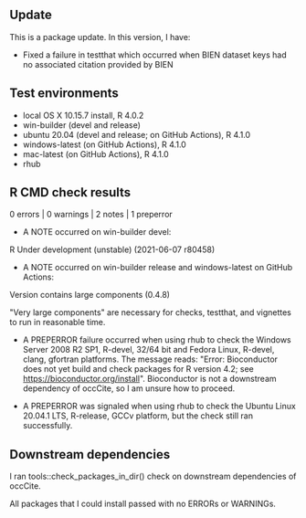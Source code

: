 ## Update
This is a package update. In this version, I have:

* Fixed a failure in testthat which occurred when BIEN dataset keys had no associated citation provided by BIEN

## Test environments
* local OS X 10.15.7 install, R 4.0.2
* win-builder (devel and release)
* ubuntu 20.04 (devel and release; on GitHub Actions), R 4.1.0
* windows-latest (on GitHub Actions), R 4.1.0
* mac-latest (on GitHub Actions), R 4.1.0
* rhub

## R CMD check results
0 errors | 0 warnings | 2 notes | 1 preperror

* A NOTE occurred on win-builder devel:

R Under development (unstable) (2021-06-07 r80458)

* A NOTE occurred on win-builder release and windows-latest on GitHub Actions:
  
Version contains large components (0.4.8)

"Very large components" are necessary for checks, testthat, and vignettes to run in reasonable time.

* A PREPERROR failure occurred when using rhub to check the Windows Server 2008 R2 SP1, R-devel, 32/64 bit and Fedora Linux, R-devel, clang, gfortran platforms. The message reads: "Error: Bioconductor does not yet build and check packages for R version 4.2; see https://bioconductor.org/install". Bioconductor is not a downstream dependency of occCite, so I am unsure how to proceed.

* A PREPERROR was signaled when using rhub to check the Ubuntu Linux 20.04.1 LTS, R-release, GCCv platform, but the check still ran successfully.

## Downstream dependencies
I ran tools::check_packages_in_dir() check on downstream dependencies of 
occCite. 

All packages that I could install passed with no ERRORs or WARNINGs.
